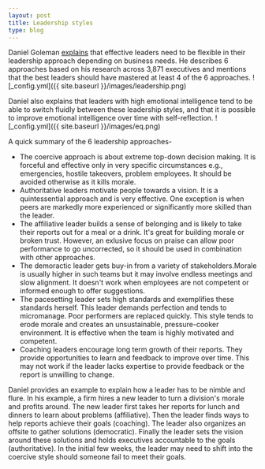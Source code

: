```yaml
---
layout: post
title: Leadership styles
type: blog
---
```

Daniel Goleman [explains](https://hbr.org/2000/03/leadership-that-gets-results) that effective leaders need to be flexible in their leadership approach depending on business needs. He describes 6 approaches based on his research across 3,871 executives and mentions that the best leaders should have mastered at least 4 of the 6 approaches.
![_config.yml]({{ site.baseurl }}/images/leadership.png)

Daniel also explains that leaders with high emotional intelligence tend to be able to switch fluidly between these leadership styles, and that it is possible to improve emotional intelligence over time with self-reflection.
![_config.yml]({{ site.baseurl }}/images/eq.png)

A quick summary of the 6 leadership approaches-
* The coercive approach is about extreme top-down decision making. It is forceful and effective only in very specific circumstances e.g., emergencies, hostile takeovers, problem employees. It should be avoided otherwise as it kills morale.
* Authoritative leaders motivate people towards a vision. It is a quintessential approach and is very effective. One exception is when peers are markedly more experienced or significantly more skilled than the leader.
* The affiliative leader builds a sense of belonging and is likely to take their reports out for a meal or a drink. It's great for building morale or broken trust. However, an exlusive focus on praise can allow poor performance to go uncorrected, so it should be used in combination with other approaches.
* The demoractic leader gets buy-in from a variety of stakeholders.Morale is usually higher in such teams but it may involve endless meetings and slow alignment. It doesn't work when employees are not competent or informed enough to offer suggestions.
* The pacesetting leader sets high standards and exemplifies these standards herself. This leader demands perfection and tends to micromanage. Poor performers are replaced quickly. This style tends to erode morale and creates an unsustainable, pressure-cooker environment. It is effective when the team is highly motivated and competent.
* Coaching leaders encourage long term growth of their reports. They provide opportunities to learn and feedback to improve over time. This may not work if the leader lacks expertise to provide feedback or the report is unwilling to change.

Daniel provides an example to explain how a leader has to be nimble and flure. In his example, a firm hires a new leader to turn a division's morale and profits around. The new leader first takes her reports for lunch and dinners to learn about problems (affiliative). Then the leader finds ways to help reports achieve their goals (coaching). The leader also organizes an offsite to gather solutions (democratic). Finally the leader sets the vision around these solutions and holds executives accountable to the goals (authoritative). In the initial few weeks, the leader may need to shift into the coercive style should someone fail to meet their goals.